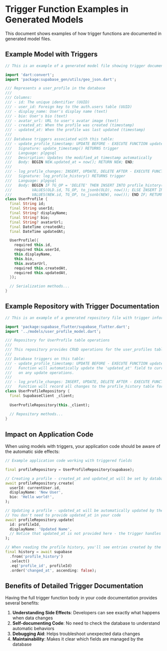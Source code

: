 # Trigger Function Examples in Generated Models

This document shows examples of how trigger functions are documented in generated model files.

## Example Model with Triggers

```dart
// This is an example of a generated model file showing trigger documentation

import 'dart:convert';
import 'package:supabase_gen/utils/geo_json.dart';

/// Represents a user_profile in the database
///
/// Columns:
/// - id: The unique identifier (UUID)
/// - user_id: Foreign key to the auth.users table (UUID)
/// - display_name: User's display name (text)
/// - bio: User's bio (text)
/// - avatar_url: URL to user's avatar image (text)
/// - created_at: When the profile was created (timestamp)
/// - updated_at: When the profile was last updated (timestamp)
///
/// Database triggers associated with this table:
/// - update_profile_timestamp: UPDATE BEFORE - EXECUTE FUNCTION update_timestamp()
///   Signature: update_timestamp() RETURNS trigger
///   Language: plpgsql
///   Description: Updates the modified_at timestamp automatically
///   Body: BEGIN NEW.updated_at = now(); RETURN NEW; END;
/// 
/// - log_profile_changes: INSERT, UPDATE, DELETE AFTER - EXECUTE FUNCTION log_profile_history()
///   Signature: log_profile_history() RETURNS trigger
///   Language: plpgsql
///   Body: BEGIN IF TG_OP = 'DELETE' THEN INSERT INTO profile_history(profile_id, action, data, changed_at) 
///         VALUES(OLD.id, TG_OP, to_jsonb(OLD), now()); ELSE INSERT INTO profile_history(profile_id, action, data, changed_at)
///         VALUES(NEW.id, TG_OP, to_jsonb(NEW), now()); END IF; RETURN NULL; END;
class UserProfile {
  final String id;
  final String userId;
  final String? displayName;
  final String? bio;
  final String? avatarUrl;
  final DateTime createdAt;
  final DateTime updatedAt;

  UserProfile({
    required this.id,
    required this.userId,
    this.displayName,
    this.bio,
    this.avatarUrl,
    required this.createdAt,
    required this.updatedAt,
  });

  // Serialization methods...
}
```

## Example Repository with Trigger Documentation

```dart
// This is an example of a generated repository file with trigger information

import 'package:supabase_flutter/supabase_flutter.dart';
import '../models/user_profile_model.dart';

/// Repository for UserProfile table operations
///
/// This repository provides CRUD operations for the user_profiles table
///
/// Database triggers on this table:
/// - update_profile_timestamp: UPDATE BEFORE - EXECUTE FUNCTION update_timestamp()
///   Function will automatically update the 'updated_at' field to current timestamp
///   on any update operations.
///
/// - log_profile_changes: INSERT, UPDATE, DELETE AFTER - EXECUTE FUNCTION log_profile_history()
///   Function will record all changes to the profile_history table for audit purposes.
class UserProfileRepository {
  final SupabaseClient _client;
  
  UserProfileRepository(this._client);
  
  // Repository methods...
}
```

## Impact on Application Code

When using models with triggers, your application code should be aware of the automatic side effects:

```dart
// Example application code working with triggered fields

final profileRepository = UserProfileRepository(supabase);

// Creating a profile - created_at and updated_at will be set by database default values
await profileRepository.create(
  userId: currentUser.id,
  displayName: 'New User',
  bio: 'Hello world!',
);

// Updating a profile - updated_at will be automatically updated by the trigger
// You don't need to provide updated_at in your code
await profileRepository.update(
  id: profileId,
  displayName: 'Updated Name',
  // Notice that updated_at is not provided here - the trigger handles it
);

// When reading the profile history, you'll see entries created by the log_profile_changes trigger
final history = await supabase
  .from('profile_history')
  .select()
  .eq('profile_id', profileId)
  .order('changed_at', ascending: false);
```

## Benefits of Detailed Trigger Documentation

Having the full trigger function body in your code documentation provides several benefits:

1. **Understanding Side Effects**: Developers can see exactly what happens when data changes
2. **Self-documenting Code**: No need to check the database to understand automatic behaviors
3. **Debugging Aid**: Helps troubleshoot unexpected data changes
4. **Maintainability**: Makes it clear which fields are managed by the database